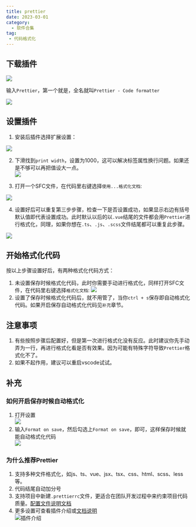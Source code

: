 ```yaml
---
title: prettier
date: 2023-03-01
category:
  - 软件合集
tag:
 - 代码格式化
---
```


## 下载插件

![](../img/choose-extension.png)  

输入`Prettier`，第一个就是，全名就叫`Prettier - Code formatter`

![](../img/prettier.png)  

## 设置插件

1. 安装后插件选择扩展设置：

![](../img/settings.png)  

2. 下滑找到`print width`，设置为1000，这可以解决标签属性换行问题。如果还是不够可以再把值设大一点。  
![](../img/print-width.png)  

3. 打开一个SFC文件，在代码里右键选择`使用...格式化文档`:

![](../img/format-docs.png)  

4. 设置好后可以重复第三步步骤，检查一下是否设置成功，如果显示右边有括号默认值即代表设置成功。此时默认以后的以`.vue`结尾的文件都会用`Prettier`进行格式化，同理，如果你想在`.ts`、`.js`、`.scss`文件结尾都可以重复此步骤。

![](../img/format-default.png)  

## 开始格式化代码
按以上步骤设置好后，有两种格式化代码方式：
1. 未设置保存时候格式化代码，此时你需要手动进行格式化，同样打开SFC文件，在代码里右键选择`格式化文档`:
![](../img/format-by-hand.png)  
2. 设置了保存时候格式化代码后，就不用管了，当你`ctrl + s`保存即自动格式化代码。如果开启保存自动格式化代码见`补充`章节。

## 注意事项

1. 有些按照步骤后配置好，但是第一次进行格式化没有反应。此时建议你先手动弄为一行，再进行格式化看是否有效果。因为可能有特殊字符导致`Prettier`格式化不了。
2. 如果不起作用，建议可以重启vscode试试。

## 补充

### 如何开启保存时候自动格式化
1. 打开设置  
![](../img/open-settings.png)
2. 输入`Format on save`，然后勾选上`Format on save`，即可，这样保存时候就能自动格式化代码  
![](../img/format-on-save.png)

### 为什么推荐Prettier
1. 支持多种文件格式化，如js、ts、vue、jsx、tsx、css、html、scss、less等。
2. 代码结尾自动加分号
3. 支持项目中新建`.prettierrc`文件，更适合在团队开发过程中来约束项目代码质量。[配置文件说明文档](https://prettier.io/docs/en/configuration.html)
4. 更多设置可查看插件介绍或[文档说明](https://prettier.io/)  
![插件介绍](../img/plugins-details.png)

